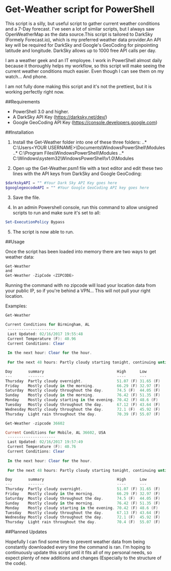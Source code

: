 # Get-Weather script for PowerShell

This script is a silly, but useful script to gather current weather conditions and a 7-Day forecast. I've seen a lot of similar scripts, but I always saw OpenWeatherMap as the data source.This script is tailored to DarkSky (Formely Forecast.io), which is my preferred weather data provider.An API key will be required for DarkSky and Google's GeoCoding for pinpointing latitude and longitude. DarkSky allows up to 1000 free API calls per day.

I am a weather geek and an IT employee. I work in PowerShell almost daily because it thoroughly helps my workflow, so this script will make seeing the current weather conditions much easier. Even though I can see them on my watch... And phone.

I am not fully done making this script and it's not the prettiest, but it is working perfectly right now.

##Requirements
* PowerShell 3.0 and higher.
* A DarkSky API Key (https://darksky.net/dev/)
* Google GeoCoding API Key (https://console.developers.google.com)


##Installation
1. Install the Get-Weather folder into one of these three folders:
..* C:\Users\<YOUR USERNAME>\Documents\WindowsPowerShell\Modules
..* C:\Program Files\WindowsPowerShell\Modules
..* C:\Windows\system32\WindowsPowerShell\v1.0\Modules

2. Open up the Get-Weather.psm1 file with a text editor and edit these two lines with the API keys from DarkSky and Google GeoCoding:
```powershell
$darkskyAPI = "" #Your Dark Sky API Key goes here
$googlegeocodeAPI = "" #Your Google GeoCoding API key goes here
```

3. Save the file.

4. In an admin Powershell console, run this command to allow unsigned scripts to run and make sure it's set to all:
```powershell
Set-ExecutionPolicy Bypass
```

5. The script is now able to run.

##Usage

Once the script has been loaded into memory there are two ways to get weather data:

``` powershell
Get-Weather
and
Get-Weather -ZipCode <ZIPCODE>
```

Running the command with no zipcode will load your location data from your public IP, so if you're behind a VPN... This will not pull your right location.

Examples:
``` powershell
Get-Weather

Current Conditions for Birmingham, AL
 --------------------- 
 Last Updated: 02/16/2017 19:55:48 
 Current Temperature (F): 40.96 
 Current Conditions: Clear 
 
 In the next hour: Clear for the hour. 
 
 For the next 48 hours: Partly cloudy starting tonight, continuing until tomorrow morning. 

Day       summary                                High      Low      
---       -------                                ----      ---      
Thursday  Partly cloudy overnight.               51.07 (F) 31.65 (F)
Friday    Mostly cloudy in the morning.          66.29 (F) 32.97 (F)
Saturday  Mostly cloudy throughout the day.      74.5 (F)  44.05 (F)
Sunday    Mostly cloudy in the morning.          76.42 (F) 51.35 (F)
Monday    Mostly cloudy starting in the evening. 70.42 (F) 48.6 (F) 
Tuesday   Mostly cloudy throughout the day.      67.12 (F) 43.64 (F)
Wednesday Mostly cloudy throughout the day.      72.1 (F)  45.92 (F)
Thursday  Light rain throughout the day.         70.39 (F) 55.07 (F)
```
```powershell
Get-Weather -zipcode 36602

Current Conditions for Mobile, AL 36602, USA 
 --------------------- 
 Last Updated: 02/16/2017 19:57:49 
 Current Temperature (F): 40.76 
 Current Conditions: Clear 
 
 In the next hour: Clear for the hour. 
 
 For the next 48 hours: Partly cloudy starting tonight, continuing until tomorrow morning. 

Day       summary                                High      Low      
---       -------                                ----      ---      
Thursday  Partly cloudy overnight.               51.07 (F) 31.65 (F)
Friday    Mostly cloudy in the morning.          66.29 (F) 32.97 (F)
Saturday  Mostly cloudy throughout the day.      74.5 (F)  44.05 (F)
Sunday    Mostly cloudy in the morning.          76.42 (F) 51.35 (F)
Monday    Mostly cloudy starting in the evening. 70.42 (F) 48.6 (F) 
Tuesday   Mostly cloudy throughout the day.      67.13 (F) 43.64 (F)
Wednesday Mostly cloudy throughout the day.      72.1 (F)  45.92 (F)
Thursday  Light rain throughout the day.         70.4 (F)  55.07 (F)
```
##Planned Updates

Hopefully I can find some time to prevent weather data from being constantly downloaded every time the command is ran. I'm hoping to continuously update this script until it fits all of my personal needs, so expect plenty of new additions and changes (Especially to the structure of the code).
